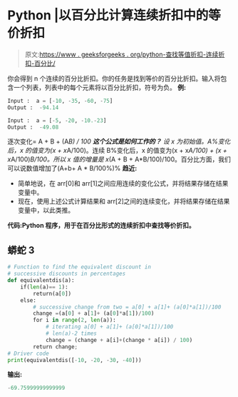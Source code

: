 # Python |以百分比计算连续折扣中的等价折扣

> 原文:[https://www . geeksforgeeks . org/python-查找等值折扣-连续折扣-百分比/](https://www.geeksforgeeks.org/python-find-the-equivalent-discount-in-successive-discounts-in-percentages/)

你会得到 n 个连续的百分比折扣。你的任务是找到等价的百分比折扣。输入将包含一个列表，列表中的每个元素将以百分比折扣，符号为负。
**例:**

```py
Input :  a = [-10, -35, -60, -75]
Output :  -94.14

Input :  a = [-5, -20, -10.-23]
Output :  -49.08
```

逐次变化= A + B + (A*B) / 100
**这个公式是如何工作的？**
设 x 为初始值。A%变化后，x 的值变为(x + x*A/100)。连续 B%变化后，x 的值变为(x + x*A/100) + (x + x*A/100)*B/100。所以 x 值的增量是 x*(A + B + A*B/100)/100。百分比方面，我们可以说数值增加了(A+b+ A * B/100%)%
**趋近:**

*   简单地说，在 arr[0]和 arr[1]之间应用连续的变化公式，并将结果存储在结果变量中。
*   现在，使用上述公式计算结果和 arr[2]之间的连续变化，并将结果存储在结果变量中，以此类推。

**代码:Python 程序，用于在百分比形式的连续折扣中查找等价折扣。**

## 蟒蛇 3

```py
# Function to find the equivalent discount in
# successive discounts in percentages
def equivalentdis(a):
    if(len(a)== 1):
        return(a[0])
    else:
        # successive change from two = a[0] + a[1]+ (a[0]*a[1])/100
        change =(a[0] + a[1]+ (a[0]*a[1])/100)
        for i in range(2, len(a)):
            # iterating a[0] + a[1]+ (a[0]*a[1])/100
            # len(a)-2 times
            change = (change + a[i]+(change * a[i]) / 100)
        return change;
# Driver code
print(equivalentdis([-10, -20, -30, -40]))

```

**输出:**

```py
-69.75999999999999
```